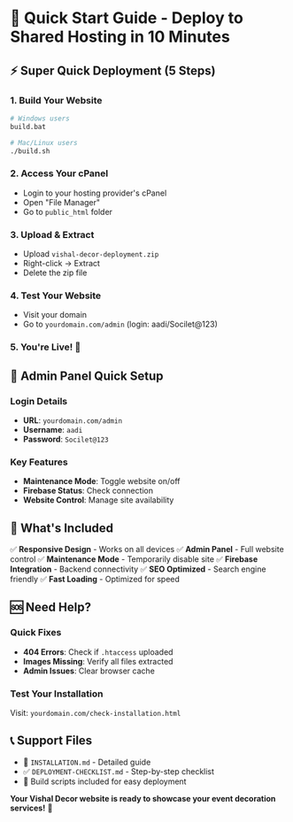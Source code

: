 
# 🚀 Quick Start Guide - Deploy to Shared Hosting in 10 Minutes

## ⚡ Super Quick Deployment (5 Steps)

### 1. Build Your Website
```bash
# Windows users
build.bat

# Mac/Linux users
./build.sh
```

### 2. Access Your cPanel
- Login to your hosting provider's cPanel
- Open "File Manager"
- Go to `public_html` folder

### 3. Upload & Extract
- Upload `vishal-decor-deployment.zip`
- Right-click → Extract
- Delete the zip file

### 4. Test Your Website
- Visit your domain
- Go to `yourdomain.com/admin` (login: aadi/Socilet@123)

### 5. You're Live! 🎉

## 🔧 Admin Panel Quick Setup

### Login Details
- **URL**: `yourdomain.com/admin`
- **Username**: `aadi`
- **Password**: `Socilet@123`

### Key Features
- **Maintenance Mode**: Toggle website on/off
- **Firebase Status**: Check connection
- **Website Control**: Manage site availability

## 📱 What's Included

✅ **Responsive Design** - Works on all devices
✅ **Admin Panel** - Full website control
✅ **Maintenance Mode** - Temporarily disable site
✅ **Firebase Integration** - Backend connectivity
✅ **SEO Optimized** - Search engine friendly
✅ **Fast Loading** - Optimized for speed

## 🆘 Need Help?

### Quick Fixes
- **404 Errors**: Check if `.htaccess` uploaded
- **Images Missing**: Verify all files extracted
- **Admin Issues**: Clear browser cache

### Test Your Installation
Visit: `yourdomain.com/check-installation.html`

## 📞 Support Files
- 📖 `INSTALLATION.md` - Detailed guide
- ✅ `DEPLOYMENT-CHECKLIST.md` - Step-by-step checklist
- 🔧 Build scripts included for easy deployment

**Your Vishal Decor website is ready to showcase your event decoration services!** 🌟
